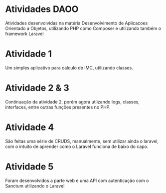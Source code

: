 # Atividades DAOO

Atividades desenvolvidas na matéria Desenvolvimento de Aplicacoes Orientado a Objetos, utilizando PHP como Composer e utilizando também o framework Laravel

# Atividade 1

Um simples aplicativo para calculo de IMC, utilizando classes.

# Atividade 2 & 3

Continuação da atividade 2, porém agora utiizando logs, classes, interfaces, entre outras funções presentes no PHP.

# Atividade 4

São feitas uma série de CRUDS, manualmente, sem utilizar ainda o laravel, com o intuito de aprender como o Laravel funciona de baixo do capo.

# Atividade 5

Foram desenvolvidos a parte web e uma API com autenticação com o Sanctum utilizando o Laravel



